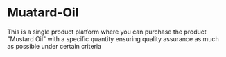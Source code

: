 # Muatard-Oil
This is a single product platform where you can purchase the product "Mustard Oil" with a specific quantity ensuring quality assurance as much as possible under certain criteria
